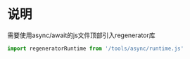 # 说明

需要使用async/await的js文件顶部引入regenerator库

```javascript
import regeneratorRuntime from '/tools/async/runtime.js'
```